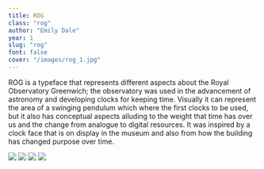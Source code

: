 ```yaml
---
title: ROG
class: "rog"
author: "Emily Dale"
year: 1
slug: "rog"
font: false
cover: "/images/rog_1.jpg"
---
```


ROG is a typeface that represents different aspects about the Royal Observatory Greenwich; the observatory was used in the advancement of astronomy and developing clocks for keeping time. Visually it can represent the area of a swinging pendulum which where the first clocks to be used, but it also has conceptual aspects alluding to the weight that time has over us and the change from analogue to digital resources. It was inspired by a clock face that is on display in the museum and also from how the building has changed purpose over time.

![](/images/rog_1.jpg)
![](/images/rog_2.jpg)
![](/images/rog_3.jpg)
![](/images/rog_4.jpg)